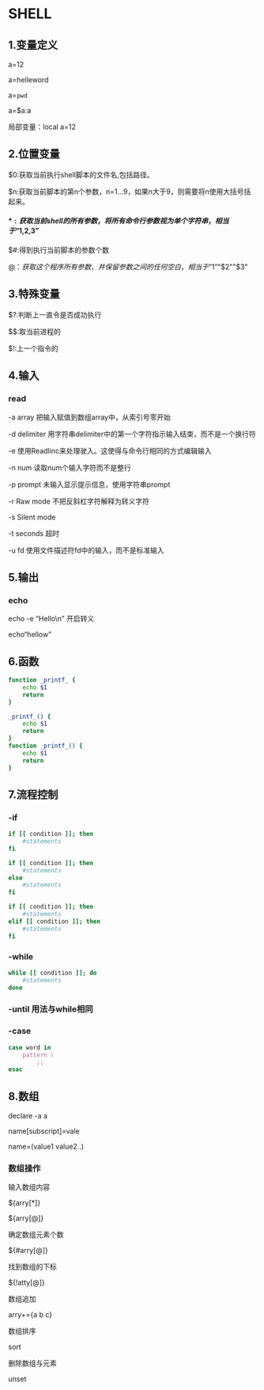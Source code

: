 # SHELL

## 1.变量定义

a=12

a=helleword

a=`pwd`

a=$a:a

局部变量：local a=12

## 2.位置变量

$0:获取当前执行shell脚本的文件名,包括路径。

$n:获取当前脚本的第n个参数，n=1...9，如果n大于9，则需要将n使用大括号括起来。

#### $*:获取当前shell的所有参数，将所有命令行参数视为单个字符串，相当于“$1,$2,$3”

$#:得到执行当前脚本的参数个数

$@：获取这个程序所有参数，并保留参数之间的任何空白，相当于“$1”"$2""$3"

## 3.特殊变量

$?:判断上一直令是否成功执行

$$:取当前进程的

$!:上一个指令的

## 4.输入

### read

-a array 把输入赋值到数组array中，从索引号零开始

-d delimiter 用字符串delimiter中的第一个字符指示输入结束，而不是一个换行符

-e 使用Readlinc来处理驶入。这使得与命令行相同的方式编辑输入

-n num 读取num个输入字符而不是整行

-p prompt 未输入显示提示信息，使用字符串prompt

-r Raw mode 不把反斜杠字符解释为转义字符

-s Silent mode

-t seconds 超时

-u fd 使用文件描述符fd中的输入，而不是标准输入

## 5.输出

### echo

echo -e “Hello\n” 开启转义

echo“hellow”

## 6.函数

```sh
function _printf_ {
    echo $1
    return
}

_printf_() {
    echo $1
    return
}
function _printf_() {
    echo $1
    return
}
```

## 7.流程控制

### -if

```sh
if [[ condition ]]; then
	#statements
fi

if [[ condition ]]; then
	#statements
else
	#statements
fi

if [[ condition ]]; then
	#statements
elif [[ condition ]]; then
	#statements
fi
```

### -while

```sh
while [[ condition ]]; do
	#statements
done
```

### -until 用法与while相同

### -case

```sh
case word in
	pattern ）
		;;
esac
```

## 8.数组

declare -a a

name[subscript]=vale

name=(value1 value2..)

### 数组操作

输入数组内容

${arry[*]}

${arry[@]}

确定数组元素个数

${#arry[@]}

找到数组的下标

${!atty[@]}

数组追加

arry+={a b c}

数组排序

sort

删除数组与元素

unset

